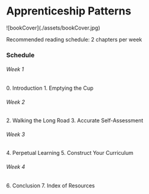 <h1>Apprenticeship Patterns</h1>
![bookCover](./assets/bookCover.jpg)

Recommended reading schedule: 2 chapters per week 

<h3>Schedule</h3>
<h6>Week 1</h6>
0. Introduction
1. Emptying the Cup 
<h6>Week 2</h6>
2. Walking the Long Road
3. Accurate Self-Assessment
<h6>Week 3</h6>
4. Perpetual Learning
5. Construct Your Curriculum
<h6>Week 4</h6>
6. Conclusion
7. Index of Resources 
